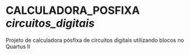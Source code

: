 # CALCULADORA_POSFIXA *circuitos_digitais*
Projeto de calculadora pósfixa de circuitos digitais utilizando blocos no Quartus II
